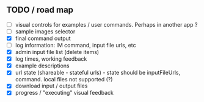 ## TODO / road map

- [ ] visual controls for examples / user commands. Perhaps in another app ?
- [ ] sample images selector
- [x] final command output
- [ ] log information: IM command, input file urls, etc
- [x] admin input file list (delete items)
- [x] log times, working feedback
- [x] example descriptions
- [x] url state (shareable - stateful urls) - state should be inputFileUrls, command. local files not supported (?)
- [x] download input / output files
- [x] progress / "executing" visual feedback